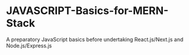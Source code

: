 # JAVASCRIPT-Basics-for-MERN-Stack
A preparatory JavaScript basics before undertaking React.js/Next.js and Node.js/Express.js
